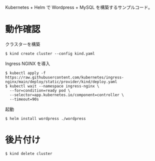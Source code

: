 Kubernetes + Helm で Wordpress + MySQL を構築するサンプルコード。

# 動作確認

クラスターを構築

```
$ kind create cluster --config kind.yaml
```

Ingress NGINX を導入

```
$ kubectl apply -f https://raw.githubusercontent.com/kubernetes/ingress-nginx/main/deploy/static/provider/kind/deploy.yaml
$ kubectl wait --namespace ingress-nginx \
  --for=condition=ready pod \
  --selector=app.kubernetes.io/component=controller \
  --timeout=90s
```

起動

```
$ helm install wordpress ./wordpress
```

# 後片付け

```
$ kind delete cluster
```
